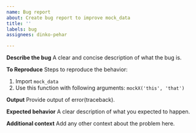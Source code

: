 ```yaml
---
name: Bug report
about: Create bug report to improve mock_data
title: ''
labels: bug
assignees: dinko-pehar

---
```


**Describe the bug**
A clear and concise description of what the bug is.

**To Reproduce**
Steps to reproduce the behavior:
1. Import `mock_data`
2. Use this function with following arguments: `mockX('this', 'that')`

**Output**
Provide output of error(traceback).

**Expected behavior**
A clear description of what you expected to happen.

**Additional context**
Add any other context about the problem here.
